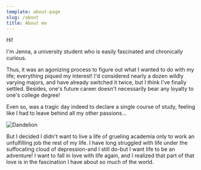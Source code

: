 ```yaml
---
template: about-page
slug: /about
title: About me
---
```

Hi!

I'm Jenna, a university student who is easily fascinated and chronically curious. 

Thus, it was an agonizing process to figure out what I wanted to do with my life; everything piqued my interest! I'd considered nearly a dozen wildly varying majors, and have already switched it twice, but I think I've finally settled. Besides, one's future career doesn't necessarily bear any loyalty to one's college degree! 

Even so, was a tragic day indeed to declare a single course of study, feeling like I had to leave behind all my other passions...

![Dandelion](/assets/aleksandr-ledogorov-g-jjy-yv_da-unsplash.jpg "Dandelion")

But I decided I didn't want to live a life of grueling academia only to work an unfulfilling job the rest of my life. I have long struggled with life under the suffocating cloud of depression-and I still do-but I want life to be an adventure! I want to fall in love with life again, and I realized that part of that love is in the fascination I have about so much of the world.
